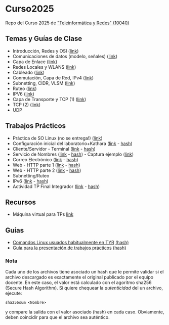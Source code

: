 # Curso2025
Repo del Curso 2025 de ["Teleinformática y Redes" (10040)](https://www.labredes.unlu.edu.ar/tyr)

## Temas y Guías de Clase
- Introducción, Redes y OSI ([link](https://docs.google.com/document/d/1JTXoxQQIbccuMicpzUNkylcVEy3xj1pCEucjwkATRYM/edit?tab=t.0))
- Comunicaciones de datos (modelo, señales) ([link](https://docs.google.com/document/d/1H4nvITuYq_7kDkaN-OMud9MJN63KVj43pfrmGMGLoso/edit?usp=sharing))
- Capa de Enlace ([link](https://docs.google.com/document/d/1wh3yXrUibZrZb69CBCdutLYikuKL7k-EUKejNZ0FxMM/edit?tab=t.0))
- Redes Locales y WLANS ([link](https://docs.google.com/document/d/128DXmhsgXLKHZaj98z5x_HmcTCdE5pTh_w3Eg4dnD5E/edit?tab=t.0))
- Cableado ([link](https://docs.google.com/document/d/1lRU2sXzr-keA2Dgo4wukwWayurHaF1FNzkDas_uPBgs/edit?tab=t.0))
- Conmutación, Capa de Red, IPv4 ([link](https://docs.google.com/document/d/1HcTTJ1E4vFzI9bIbhyvqTIeb9zbvNzUIE6uymKKcy4M/edit?tab=t.0))
- Subnetting, CIDR, VLSM ([link](https://docs.google.com/document/d/1q0svbLuzm5Xtdgc1E_Q8R5PvzjHJZ2PZekymznf5JgE/edit?usp=sharing))
- Ruteo ([link](https://docs.google.com/document/d/1Uspx5ZMHgky6LkrTnj-zVsAomphtsavgEo1fHwWbfsU/edit?tab=t.0))
- IPV6 ([link](https://docs.google.com/document/d/1NxSwqdYTot_ghuLFEnGiG3TP_ilycoAndo3M-Gkl9RM/edit?tab=t.0))
- Capa de Transporte y TCP (1) ([link](https://docs.google.com/document/d/1uxsxMrftBXlNxLNTDiT5KcrKai9AlJjIlTmpV3IwUzM/edit?tab=t.0))
- TCP (2) ([link](https://docs.google.com/document/d/1XEVSKDHnIBizx35UB3u9lRPar6_m2HfUv_PShi3jZyo/edit?tab=t.0))
- UDP

## Trabajos Prácticos
- Práctica de SO Linux (no se entrega!) ([link](https://github.com/redesunlu/tyr-trabajos-practicos/blob/main/pdf/tpl-adicional.pdf?raw=true))
- Configuración inicial del laboratorio+Kathara ([link](https://github.com/redesunlu/tyr-trabajos-practicos/blob/main/pdf/tpl1-configuracion-inicial.pdf?raw=true) - [hash](https://github.com/redesunlu/tyr-trabajos-practicos/blob/main/pdf/tpl1-configuracion-inicial.pdf.sha256?raw=true))
- Cliente/Servidor - Terminal ([link](https://github.com/redesunlu/tyr-trabajos-practicos/blob/main/pdf/tpl2-telnet.pdf?raw=true) - [hash](https://github.com/redesunlu/tyr-trabajos-practicos/blob/main/pdf/tpl2-telnet.pdf.sha256?raw=true))
- Servicio de Nombres ([link](https://github.com/redesunlu/tyr-trabajos-practicos/blob/main/pdf/tpl3-dns.pdf?raw=true) - [hash](https://github.com/redesunlu/tyr-trabajos-practicos/blob/main/pdf/tpl3-dns.pdf.sha256?raw=true)) - Captura ejemplo ([link](https://www.labredes.unlu.edu.ar/sites/www.labredes.unlu.edu.ar/files/site/data/tyr//captura_ejemplo_dns.pcap))
- Correo Electrónico ([link](https://github.com/redesunlu/tyr-trabajos-practicos/blob/main/pdf/tpl4-correo-electronico.pdf?raw=true) - [hash](https://github.com/redesunlu/tyr-trabajos-practicos/blob/main/pdf/tpl4-correo-electronico.pdf.sha256?raw=true))
- Web - HTTP parte 1 ([link](https://github.com/redesunlu/tyr-trabajos-practicos/blob/main/pdf/tpl5-http.pdf?raw=true) - [hash](https://github.com/redesunlu/tyr-trabajos-practicos/blob/main/pdf/tpl5-http.pdf.sha256?raw=true))
- Web - HTTP parte 2 ([link](https://github.com/redesunlu/tyr-trabajos-practicos/blob/main/pdf/tpl6-http-parte2.pdf?raw=true) - [hash](https://github.com/redesunlu/tyr-trabajos-practicos/blob/main/pdf/tpl6-http-parte2.pdf.sha256?raw=true))
- Subnetting/Ruteo
- IPv6 ([link](https://github.com/redesunlu/tyr-trabajos-practicos/blob/main/pdf/tpl7-ipv6-opcional.pdf?raw=true) - [hash](https://github.com/redesunlu/tyr-trabajos-practicos/blob/main/pdf/tpl7-ipv6-opcional.pdf.sha256?raw=true))
- Actividad TP Final Integrador ([link](https://github.com/redesunlu/tyr-trabajos-practicos/blob/main/pdf/tp-final-2025.pdf?raw=true) - [hash](https://github.com/redesunlu/tyr-trabajos-practicos/blob/main/pdf/tp-final-2025.pdf.sha256?raw=true))

## Recursos
- Máquina virtual para TPs [link](https://drive.google.com/file/d/1Up-LcjwPVvvoIIGCFIgXoVQvhyFzhz8t)

## Guías
- [Comandos Linux usuados habitualmente en TYR](https://github.com/redesunlu/tyr-trabajos-practicos/blob/main/pdf/cheatsheet.pdf?raw=true) [(hash)](https://github.com/redesunlu/tyr-trabajos-practicos/blob/main/pdf/cheatsheet.pdf.sha256?raw=true)
- [Guía para la presentación de trabajos prácticos](https://github.com/redesunlu/tyr-trabajos-practicos/blob/main/pdf/guiadeestilo_TPs.pdf?raw=true) [(hash)](https://github.com/redesunlu/tyr-trabajos-practicos/blob/main/pdf/guiadeestilo_TPs.pdf.sha256?raw=true)

### Nota
Cada uno de los archivos tiene asociado un hash que le permite validar si el archivo descargado es exactamente el original publicado por el equipo docente. En este caso, el valor está calculado con el agoritmo sha256 (Secure Hash Algorithm). Si quiere chequear la *autenticidad* del un archivo, ejecute:
```
sha256sum <Nombre>
```
y compare la salida con el valor asociado (hash) en cada caso. Obviamente, deben coincidir para que el archivo sea auténtico. 






